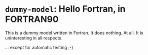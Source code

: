 # `dummy-model`: Hello Fortran, in FORTRAN90

This is a dummy model written in Fortran. It does nothing. At all. It is uninteresting in all respects.

... except for automatic testing ;-)
